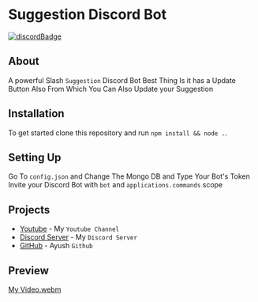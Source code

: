 
<h1>
    Suggestion Discord Bot
  </h1>
  <p>

[![discordBadge](https://images-ext-1.discordapp.net/external/ca2WRwc3T2Jk_38tIcBZpchhwHvDtsLx9A7KXisJDSg/%3Fsize%3D2048/https/cdn.discordapp.com/avatars/988355498371842108/a33a57b0ac0d38e5c20f4d1502ea1e59.webp?width=663&height=663)](https://discord.gg/modsa)
</p>

## About
A powerful Slash `Suggestion` Discord Bot
Best Thing Is it has a Update Button Also From Which You Can Also Update your Suggestion

## Installation
To get started clone this repository and run `npm install && node .`.

## Setting Up
Go To ```config.json``` and Change The Mongo DB and Type Your Bot's Token
Invite your Discord Bot with `bot` and `applications.commands` scope

## Projects
- [Youtube](https://www.youtube.com/channel/UCO3n5jkicyNy-3h2KDyXa4Q) - My `Youtube Channel`
- [Discord Server](https://discord.gg/modsa) - My `Discord Server`
- [GitHub](https://github.com/Ayushselfcoder) - Ayush `Github`


## Preview
[My Video.webm](https://user-images.githubusercontent.com/102340150/187439201-82a01767-9cb6-4bc7-bb78-adf2f1b20617.webm)

